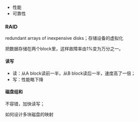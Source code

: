  

- 性能
- 可靠性

### RAID

redundant arrays of inexpensive disks；存储设备的虚拟化

把数据存储在两个block里，这样故障率由1%变为万分之一。

#### 读写

- 读：从A block读前一半，从B block读后一半，速度高了一倍；
- 写：性能略下降

#### 磁盘组和

不容错，加快读写；



如何设计多块磁盘的映射

